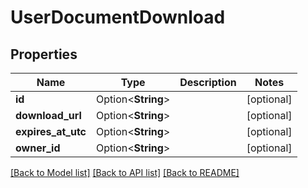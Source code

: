 # UserDocumentDownload

## Properties

Name | Type | Description | Notes
------------ | ------------- | ------------- | -------------
**id** | Option<**String**> |  | [optional]
**download_url** | Option<**String**> |  | [optional]
**expires_at_utc** | Option<**String**> |  | [optional]
**owner_id** | Option<**String**> |  | [optional]

[[Back to Model list]](../README.md#documentation-for-models) [[Back to API list]](../README.md#documentation-for-api-endpoints) [[Back to README]](../README.md)


